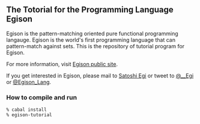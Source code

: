 ## The Totorial for the Programming Language Egison

Egison is the pattern-matching oriented pure functional programming langauge.
Egison is the world's first programming language that can pattern-match against sets.
This is the repository of tutorial program for Egison.

For more information, visit [Egison public site](http://www.egison.org).

If you get interested in Egison, please mail to [Satoshi Egi](http://www.egison.org/~egi/) or tweet to [@__Egi](https://twitter.com/__Egi) or [@Egison_Lang](https://twitter.com/Egison_Lang).

### How to compile and run

```
% cabal install
% egison-tutorial
```


